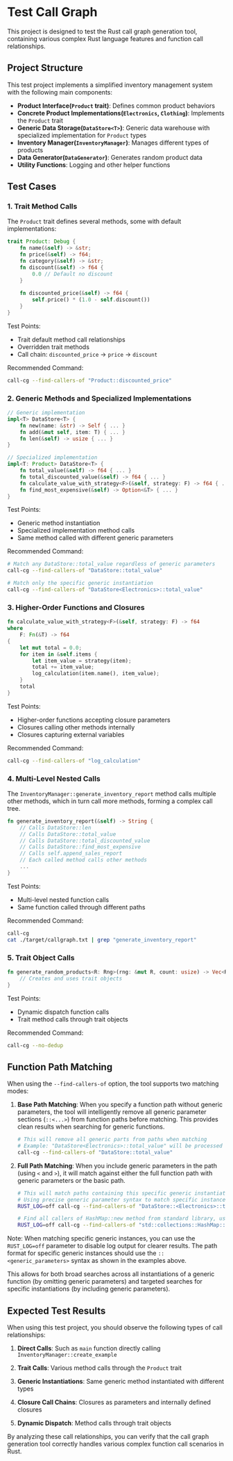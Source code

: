 # Test Call Graph

This project is designed to test the Rust call graph generation tool, containing various complex Rust language features and function call relationships.

## Project Structure

This test project implements a simplified inventory management system with the following main components:

- **Product Interface(`Product` trait)**: Defines common product behaviors
- **Concrete Product Implementations(`Electronics`, `Clothing`)**: Implements the `Product` trait
- **Generic Data Storage(`DataStore<T>`)**: Generic data warehouse with specialized implementation for `Product` types
- **Inventory Manager(`InventoryManager`)**: Manages different types of products
- **Data Generator(`DataGenerator`)**: Generates random product data
- **Utility Functions**: Logging and other helper functions

## Test Cases

### 1. Trait Method Calls

The `Product` trait defines several methods, some with default implementations:

```rust
trait Product: Debug {
    fn name(&self) -> &str;
    fn price(&self) -> f64;
    fn category(&self) -> &str;
    fn discount(&self) -> f64 {
        0.0 // Default no discount
    }
    
    fn discounted_price(&self) -> f64 {
        self.price() * (1.0 - self.discount())
    }
}
```

Test Points:
- Trait default method call relationships
- Overridden trait methods
- Call chain: `discounted_price` -> `price` -> `discount`

Recommended Command:
```bash
call-cg --find-callers-of "Product::discounted_price"
```

### 2. Generic Methods and Specialized Implementations

```rust
// Generic implementation
impl<T> DataStore<T> {
    fn new(name: &str) -> Self { ... }
    fn add(&mut self, item: T) { ... }
    fn len(&self) -> usize { ... }
}

// Specialized implementation
impl<T: Product> DataStore<T> {
    fn total_value(&self) -> f64 { ... }
    fn total_discounted_value(&self) -> f64 { ... }
    fn calculate_value_with_strategy<F>(&self, strategy: F) -> f64 { ... }
    fn find_most_expensive(&self) -> Option<&T> { ... }
}
```

Test Points:
- Generic method instantiation
- Specialized implementation method calls
- Same method called with different generic parameters

Recommended Command:
```bash
# Match any DataStore::total_value regardless of generic parameters
call-cg --find-callers-of "DataStore::total_value"

# Match only the specific generic instantiation
call-cg --find-callers-of "DataStore<Electronics>::total_value"
```

### 3. Higher-Order Functions and Closures

```rust
fn calculate_value_with_strategy<F>(&self, strategy: F) -> f64 
where 
    F: Fn(&T) -> f64 
{
    let mut total = 0.0;
    for item in &self.items {
        let item_value = strategy(item);
        total += item_value;
        log_calculation(item.name(), item_value);
    }
    total
}
```

Test Points:
- Higher-order functions accepting closure parameters
- Closures calling other methods internally
- Closures capturing external variables

Recommended Command:
```bash
call-cg --find-callers-of "log_calculation"
```

### 4. Multi-Level Nested Calls

The `InventoryManager::generate_inventory_report` method calls multiple other methods, which in turn call more methods, forming a complex call tree.

```rust
fn generate_inventory_report(&self) -> String {
    // Calls DataStore::len
    // Calls DataStore::total_value
    // Calls DataStore::total_discounted_value
    // Calls DataStore::find_most_expensive
    // Calls self.append_sales_report
    // Each called method calls other methods
    ...
}
```

Test Points:
- Multi-level nested function calls
- Same function called through different paths

Recommended Command:
```bash
call-cg
cat ./target/callgraph.txt | grep "generate_inventory_report"
```

### 5. Trait Object Calls

```rust
fn generate_random_products<R: Rng>(rng: &mut R, count: usize) -> Vec<Rc<dyn Product>> {
    // Creates and uses trait objects
}
```

Test Points:
- Dynamic dispatch function calls
- Trait method calls through trait objects

Recommended Command:
```bash
call-cg --no-dedup
```

## Function Path Matching

When using the `--find-callers-of` option, the tool supports two matching modes:

1. **Base Path Matching**: When you specify a function path without generic parameters, the tool will intelligently remove all generic parameter sections (`::<...>`) from function paths before matching. This provides clean results when searching for generic functions.

   ```bash
   # This will remove all generic parts from paths when matching
   # Example: "DataStore<Electronics>::total_value" will be processed as "DataStore::total_value"
   call-cg --find-callers-of "DataStore::total_value"
   ```

2. **Full Path Matching**: When you include generic parameters in the path (using `<` and `>`), it will match against either the full function path with generic parameters or the basic path.

   ```bash
   # This will match paths containing this specific generic instantiation
   # Using precise generic parameter syntax to match specific instances
   RUST_LOG=off call-cg --find-callers-of "DataStore::<Electronics>::total_value"
   
   # Find all callers of HashMap::new method from standard library, using full generic path
   RUST_LOG=off call-cg --find-callers-of "std::collections::HashMap::<K, V>::new"
   ```

Note: When matching specific generic instances, you can use the `RUST_LOG=off` parameter to disable log output for clearer results. The path format for specific generic instances should use the `::<generic_parameters>` syntax as shown in the examples above.

This allows for both broad searches across all instantiations of a generic function (by omitting generic parameters) and targeted searches for specific instantiations (by including generic parameters).

## Expected Test Results

When using this test project, you should observe the following types of call relationships:

1. **Direct Calls**: Such as `main` function directly calling `InventoryManager::create_example`

2. **Trait Calls**: Various method calls through the `Product` trait

3. **Generic Instantiations**: Same generic method instantiated with different types

4. **Closure Call Chains**: Closures as parameters and internally defined closures

5. **Dynamic Dispatch**: Method calls through trait objects

By analyzing these call relationships, you can verify that the call graph generation tool correctly handles various complex function call scenarios in Rust. 